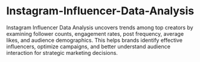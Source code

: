 # Instagram-Influencer-Data-Analysis
Instagram Influencer Data Analysis uncovers trends among top creators by examining follower counts, engagement rates, post frequency, average likes, and audience demographics. This helps brands identify effective influencers, optimize campaigns, and better understand audience interaction for strategic marketing decisions.
